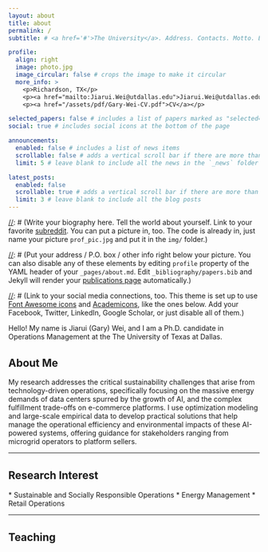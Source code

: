 ```yaml
---
layout: about
title: about
permalink: /
subtitle: # <a href='#'>The University</a>. Address. Contacts. Motto. Etc.

profile:
  align: right
  image: photo.jpg
  image_circular: false # crops the image to make it circular
  more_info: >
    <p>Richardson, TX</p>
    <p><a href="mailto:Jiarui.Wei@utdallas.edu">Jiarui.Wei@utdallas.edu</a></p>
    <p><a href="/assets/pdf/Gary-Wei-CV.pdf">CV</a></p>

selected_papers: false # includes a list of papers marked as "selected={true}"
social: true # includes social icons at the bottom of the page

announcements:
  enabled: false # includes a list of news items
  scrollable: false # adds a vertical scroll bar if there are more than 3 news items
  limit: 5 # leave blank to include all the news in the `_news` folder

latest_posts:
  enabled: false
  scrollable: true # adds a vertical scroll bar if there are more than 3 new posts items
  limit: 3 # leave blank to include all the blog posts
---
```


[//]: # (Write your biography here. Tell the world about yourself. Link to your favorite [subreddit](http://reddit.com). You can put a picture in, too. The code is already in, just name your picture `prof_pic.jpg` and put it in the `img/` folder.)

[//]: # (Put your address / P.O. box / other info right below your picture. You can also disable any of these elements by editing `profile` property of the YAML header of your `_pages/about.md`. Edit `_bibliography/papers.bib` and Jekyll will render your [publications page](/al-folio/publications/) automatically.)

[//]: # (Link to your social media connections, too. This theme is set up to use [Font Awesome icons](https://fontawesome.com/) and [Academicons](https://jpswalsh.github.io/academicons/), like the ones below. Add your Facebook, Twitter, LinkedIn, Google Scholar, or just disable all of them.)

Hello! My name is Jiarui (Gary) Wei, and I am a Ph.D. candidate in Operations Management at the The University of Texas at Dallas. 

[//]: # (I will be on the 2025–2026 academic job market. My research leverages Generative AI and game-theoretic models to enhance managerial decision-making. I pursue two main research streams. The first focuses on probabilistic goods. In this stream, my job market paper examines consumer dynamic responses to the limited-time product sequences, while my Marketing Science paper investigates optimal pricing and probability allocations.)

<h2 id="about me" style="margin-top: 2rem;">About Me</h2>

My research addresses the critical sustainability challenges that arise from technology-driven operations, specifically focusing on the massive energy demands of data centers spurred by the growth of AI, and the complex fulfillment trade-offs on e-commerce platforms. I use optimization modeling and large-scale empirical data to develop practical solutions that help manage the operational efficiency and environmental impacts of these AI-powered systems, offering guidance for stakeholders ranging from microgrid operators to platform sellers.

[//]: # (The second stream focuses on behavioral industrial organization, particularly in service marketing. One working paper designs dynamic contracts for service providers when consumers are influenced by availability bias. Another paper optimizes the rollover policy for unused subscription quota when forgetful customers are served.)

***

<h2 id="research" style="margin-top: 2rem;">Research Interest</h2>
* Sustainable and Socially Responsible Operations
* Energy Management
* Retail Operations





***

<h2 id="teaching" style="margin-top: 2rem;">Teaching</h2>


